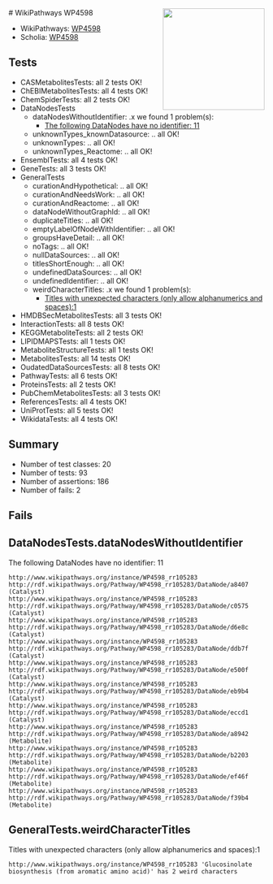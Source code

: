 <img style="float: right; width: 200px" src="https://upload.wikimedia.org/wikipedia/commons/thumb/8/83/Wplogo_with_text_500.png/640px-Wplogo_with_text_500.png" />
# WikiPathways WP4598

* WikiPathways: [WP4598](https://wikipathways.org/pathways/WP4598)
* Scholia: [WP4598](https://scholia.toolforge.org/wikipathways/WP4598)
## Tests
* CASMetabolitesTests: all 2 tests OK!
* ChEBIMetabolitesTests: all 4 tests OK!
* ChemSpiderTests: all 2 tests OK!
* DataNodesTests
    * dataNodesWithoutIdentifier: .x we found 1 problem(s):
        * [The following DataNodes have no identifier: 11](#8792c491)
    * unknownTypes_knownDatasource: .. all OK!
    * unknownTypes: .. all OK!
    * unknownTypes_Reactome: .. all OK!
* EnsemblTests: all 4 tests OK!
* GeneTests: all 3 tests OK!
* GeneralTests
    * curationAndHypothetical: .. all OK!
    * curationAndNeedsWork: .. all OK!
    * curationAndReactome: .. all OK!
    * dataNodeWithoutGraphId: .. all OK!
    * duplicateTitles: .. all OK!
    * emptyLabelOfNodeWithIdentifier: .. all OK!
    * groupsHaveDetail: .. all OK!
    * noTags: .. all OK!
    * nullDataSources: .. all OK!
    * titlesShortEnough: .. all OK!
    * undefinedDataSources: .. all OK!
    * undefinedIdentifier: .. all OK!
    * weirdCharacterTitles: .x we found 1 problem(s):
        * [Titles with unexpected characters (only allow alphanumerics and spaces):1](#fda87b3f)
* HMDBSecMetabolitesTests: all 3 tests OK!
* InteractionTests: all 8 tests OK!
* KEGGMetaboliteTests: all 2 tests OK!
* LIPIDMAPSTests: all 1 tests OK!
* MetaboliteStructureTests: all 1 tests OK!
* MetabolitesTests: all 14 tests OK!
* OudatedDataSourcesTests: all 8 tests OK!
* PathwayTests: all 6 tests OK!
* ProteinsTests: all 2 tests OK!
* PubChemMetabolitesTests: all 3 tests OK!
* ReferencesTests: all 4 tests OK!
* UniProtTests: all 5 tests OK!
* WikidataTests: all 4 tests OK!


## Summary

* Number of test classes: 20
* Number of tests: 93
* Number of assertions: 186
* Number of fails: 2

## Fails

<a name="8792c491" />

## DataNodesTests.dataNodesWithoutIdentifier

The following DataNodes have no identifier: 11
```
http://www.wikipathways.org/instance/WP4598_rr105283 http://rdf.wikipathways.org/Pathway/WP4598_rr105283/DataNode/a8407 (Catalyst)
http://www.wikipathways.org/instance/WP4598_rr105283 http://rdf.wikipathways.org/Pathway/WP4598_rr105283/DataNode/c0575 (Catalyst)
http://www.wikipathways.org/instance/WP4598_rr105283 http://rdf.wikipathways.org/Pathway/WP4598_rr105283/DataNode/d6e8c (Catalyst)
http://www.wikipathways.org/instance/WP4598_rr105283 http://rdf.wikipathways.org/Pathway/WP4598_rr105283/DataNode/ddb7f (Catalyst)
http://www.wikipathways.org/instance/WP4598_rr105283 http://rdf.wikipathways.org/Pathway/WP4598_rr105283/DataNode/e500f (Catalyst)
http://www.wikipathways.org/instance/WP4598_rr105283 http://rdf.wikipathways.org/Pathway/WP4598_rr105283/DataNode/eb9b4 (Catalyst)
http://www.wikipathways.org/instance/WP4598_rr105283 http://rdf.wikipathways.org/Pathway/WP4598_rr105283/DataNode/eccd1 (Catalyst)
http://www.wikipathways.org/instance/WP4598_rr105283 http://rdf.wikipathways.org/Pathway/WP4598_rr105283/DataNode/a8942 (Metabolite)
http://www.wikipathways.org/instance/WP4598_rr105283 http://rdf.wikipathways.org/Pathway/WP4598_rr105283/DataNode/b2203 (Metabolite)
http://www.wikipathways.org/instance/WP4598_rr105283 http://rdf.wikipathways.org/Pathway/WP4598_rr105283/DataNode/ef46f (Metabolite)
http://www.wikipathways.org/instance/WP4598_rr105283 http://rdf.wikipathways.org/Pathway/WP4598_rr105283/DataNode/f39b4 (Metabolite)
```

<a name="fda87b3f" />

## GeneralTests.weirdCharacterTitles

Titles with unexpected characters (only allow alphanumerics and spaces):1
```
http://www.wikipathways.org/instance/WP4598_rr105283 'Glucosinolate biosynthesis (from aromatic amino acid)' has 2 weird characters
```

